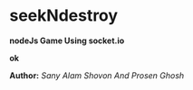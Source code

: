# seekNdestroy

**nodeJs Game Using socket.io**

**ok**

**Author:** *Sany Alam Shovon And Prosen Ghosh*
